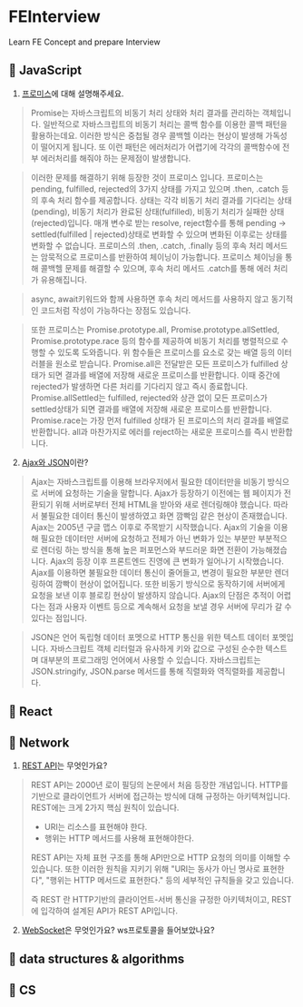 # FEInterview
Learn FE Concept and prepare Interview

## 🍖 JavaScript
1. [프로미스](https://velog.io/@dbstjrwnekd/Promise)에 대해 설명해주세요.
> Promise는 자바스크립트의 비동기 처리 상태와 처리 결과를 관리하는 객체입니다. 일반적으로 자바스크립트의 비동기 처리는 콜백 함수를 이용한 콜백 패턴을 활용하는데요. 이러한 방식은 중첩될 경우 콜백헬 이라는 현상이 발생해 가독성이 떨어지게 됩니다. 또 이런 패턴은 에러처리가 어렵기에 각각의 콜백함수에 전부 에러처리를 해줘야 하는 문제점이 발생합니다.

> 이러한 문제를 해결하기 위해 등장한 것이 프로미스 입니다. 프로미스는 pending, fulfilled, rejected의 3가지 상태를 가지고 있으며 .then, .catch 등의 후속 처리 함수를 제공합니다. 상태는 각각 비동기 처리 결과를 기다리는 상태(pending), 비동기 처리가 완료된 상태(fulfilled), 비동기 처리가 실패한 상태(rejected)입니다. 매개 변수로 받는 resolve, reject함수를 통해 pending -> settled(fulfilled | rejected)상태로 변화할 수 있으며 변화된 이후로는 상태를 변화할 수 없습니다. 프로미스의 .then, .catch, .finally 등의 후속 처리 메서드는 암묵적으로 프로미스를 반환하여 체이닝이 가능합니다. 프로미스 체이닝을 통해 콜백헬 문제를 해결할 수 있으며, 후속 처리 메서드 .catch를 통해 에러 처리가 유용해집니다.

> async, await키워드와 함께 사용하면 후속 처리 메서드를 사용하지 않고 동기적인 코드처럼 작성이 가능하다는 장점도 있습니다.

> 또한 프로미스는 Promise.prototype.all, Promise.prototype.allSettled, Promise.prototype.race 등의 함수를 제공하여 비동기 처리를 병렬적으로 수행할 수 있도록 도와줍니다.
> 위 함수들은 프로미스를 요소로 갖는 배열 등의 이터러블을 원소로 받습니다.
> Promise.all은 전달받은 모든 프로미스가 fulfilled 상태가 되면 결과를 배열에 저장해 새로운 프로미스를 반환합니다. 이때 중간에 rejected가 발생하면 다른 처리를 기다리지 않고 즉시 종료합니다.
> Promise.allSettled는 fulfilled, rejected와 상관 없이 모든 프로미스가 settled상태가 되면 결과를 배열에 저장해 새로운 프로미스를 반환합니다.
> Promise.race는 가장 먼저 fulfilled 상태가 된 프로미스의 처리 결과를 배열로 반환합니다. all과 마찬가지로 에러를 reject하는 새로운 프로미스를 즉시 반환합니다.

2. [Ajax와 JSON](https://velog.io/@dbstjrwnekd/Ajax%EC%99%80-JSON)이란?
> Ajax는 자바스크립트를 이용해 브라우저에서 필요한 데이터만을 비동기 방식으로 서버에 요청하는 기술을 말합니다. Ajax가 등장하기 이전에는 웹 페이지가 전환되기 위해 서버로부터 전체 HTML을 받아와 새로 렌더링해야 했습니다. 따라서 불필요한 데이터 통신이 발생하였고 화면 깜빡임 같은 현상이 존재했습니다.
> Ajax는 2005년 구글 맵스 이후로 주목받기 시작했습니다. Ajax의 기술을 이용해 필요한 데이터만 서버에 요청하고 전체가 아닌 변화가 있는 부분만 부분적으로 렌더링 하는 방식을 통해 높은 퍼포먼스와 부드러운 화면 전환이 가능해졌습니다. Ajax의 등장 이후 프론트엔드 진영에 큰 변화가 일어나기 시작했습니다.
> Ajax를 이용하면 불필요한 데이터 통신이 줄어들고, 변경이 필요한 부분만 렌더링하여 깜빡이 현상이 없어집니다. 또한 비동기 방식으로 동작하기에 서버에게 요청을 보낸 이후 블로킹 현상이 발생하지 않습니다.
> Ajax의 단점은 추적이 어렵다는 점과 사용자 이벤트 등으로 계속해서 요청을 보낼 경우 서버에 무리가 갈 수 있다는 점입니다.

> JSON은 언어 독립형 데이터 포멧으로 HTTP 통신을 위한 텍스트 데이터 포멧입니다. 자바스크립트 객체 리터럴과 유사하게 키와 값으로 구성된 순수한 텍스트며 대부분의 프로그래밍 언어에서 사용할 수 있습니다.
> 자바스크립트는 JSON.stringify, JSON.parse 메서드를 통해 직렬화와 역직렬화를 제공합니다.
## 🍔 React

## 🍷 Network
1. [REST API](https://velog.io/@dbstjrwnekd/Rest-API)는 무엇인가요?
> REST API는 2000년 로이 필딩의 논문에서 처음 등장한 개념입니다. HTTP를 기반으로 클라이언트가 서버에 접근하는 방식에 대해 규정하는 아키텍쳐입니다. REST에는 크게 2가지 핵심 원칙이 있습니다.
> * URI는 리소스를 표현해야 한다.
> * 행위는 HTTP 메서드를 사용해 표현해야한다.
> 
> REST API는 자체 표현 구조를 통해 API만으로 HTTP 요청의 의미를 이해할 수 있습니다. 또한 이러한 원칙을 지키기 위해 "URI는 동사가 아닌 명사로 표현한다", "행위는 HTTP 메서드로 표현한다." 등의 세부적인 규칙들을 갖고 있습니다.
>
> 즉 REST 란 HTTP기반의 클라이언트-서버 통신을 규정한 아키텍처이고, REST에 입각하여 설계된 API가 REST API입니다.

2. [WebSocket](https://velog.io/@dbstjrwnekd/Websocket%EA%B3%BC-socket.io)은 무엇인가요? ws프로토콜을 들어보았나요?
## 🍟 data structures & algorithms

## 🍤 CS
